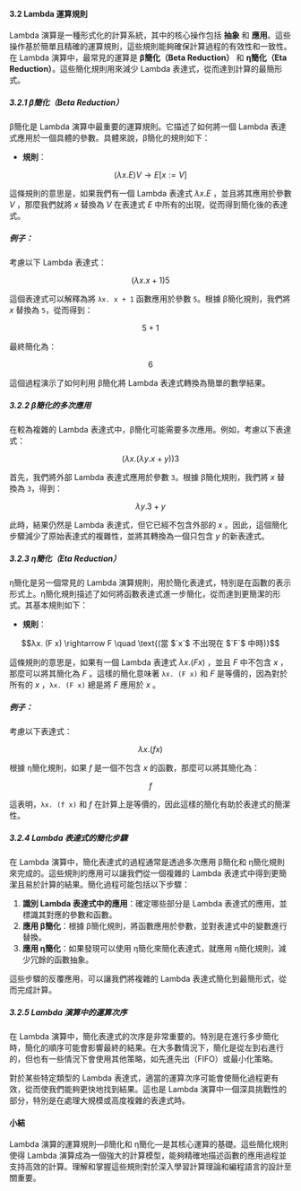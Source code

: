 #### **3.2 Lambda 運算規則**

Lambda 演算是一種形式化的計算系統，其中的核心操作包括 **抽象** 和 **應用**。這些操作基於簡單且精確的運算規則，這些規則能夠確保計算過程的有效性和一致性。在 Lambda 演算中，最常見的運算是 **β簡化（Beta Reduction）** 和 **η簡化（Eta Reduction）**。這些簡化規則用來減少 Lambda 表達式，從而達到計算的最簡形式。

##### **3.2.1 β簡化（Beta Reduction）**

β簡化是 Lambda 演算中最重要的運算規則。它描述了如何將一個 Lambda 表達式應用於一個具體的參數。具體來說，β簡化的規則如下：

- **規則**：  
  
```math
(λx. E) V \rightarrow E[x := V]
```

  這條規則的意思是，如果我們有一個 Lambda 表達式  $`λx. E`$ ，並且將其應用於參數  $`V`$ ，那麼我們就將  $`x`$  替換為  $`V`$  在表達式  $`E`$  中所有的出現，從而得到簡化後的表達式。

##### **例子**：
考慮以下 Lambda 表達式：


```math
(λx. x + 1) 5
```


這個表達式可以解釋為將 `λx. x + 1` 函數應用於參數 `5`。根據 β簡化規則，我們將  $`x`$  替換為 `5`，從而得到：


```math
5 + 1
```


最終簡化為：


```math
6
```


這個過程演示了如何利用 β簡化將 Lambda 表達式轉換為簡單的數學結果。

##### **3.2.2 β簡化的多次應用**

在較為複雜的 Lambda 表達式中，β簡化可能需要多次應用。例如，考慮以下表達式：


```math
(λx. (λy. x + y)) 3
```


首先，我們將外部 Lambda 表達式應用於參數 `3`。根據 β簡化規則，我們將  $`x`$  替換為 `3`，得到：


```math
λy. 3 + y
```


此時，結果仍然是 Lambda 表達式，但它已經不包含外部的  $`x`$ 。因此，這個簡化步驟減少了原始表達式的複雜性，並將其轉換為一個只包含  $`y`$  的新表達式。

##### **3.2.3 η簡化（Eta Reduction）**

η簡化是另一個常見的 Lambda 演算規則，用於簡化表達式，特別是在函數的表示形式上。η簡化規則描述了如何將函數表達式進一步簡化，從而達到更簡潔的形式。其基本規則如下：

- **規則**：  
  
```math
λx. (F x) \rightarrow F \quad \text{(當  $`x`$  不出現在  $`F`$  中時)}
```

  這條規則的意思是，如果有一個 Lambda 表達式  $`λx. (F x)`$ ，並且  $`F`$  中不包含  $`x`$ ，那麼可以將其簡化為  $`F`$ 。這樣的簡化意味著 `λx. (F x)` 和  $`F`$  是等價的，因為對於所有的  $`x`$ ，`λx. (F x)` 總是將  $`F`$  應用於  $`x`$ 。

##### **例子**：
考慮以下表達式：


```math
λx. (f x)
```


根據 η簡化規則，如果  $`f`$  是一個不包含  $`x`$  的函數，那麼可以將其簡化為：


```math
f
```


這表明，`λx. (f x)` 和  $`f`$  在計算上是等價的，因此這樣的簡化有助於表達式的簡潔性。

##### **3.2.4 Lambda 表達式的簡化步驟**

在 Lambda 演算中，簡化表達式的過程通常是透過多次應用 β簡化和 η簡化規則來完成的。這些規則的應用可以讓我們從一個複雜的 Lambda 表達式中得到更簡潔且易於計算的結果。簡化過程可能包括以下步驟：

1. **識別 Lambda 表達式中的應用**：確定哪些部分是 Lambda 表達式的應用，並標識其對應的參數和函數。
2. **應用 β簡化**：根據 β簡化規則，將函數應用於參數，並對表達式中的變數進行替換。
3. **應用 η簡化**：如果發現可以使用 η簡化來簡化表達式，就應用 η簡化規則，減少冗餘的函數抽象。

這些步驟的反覆應用，可以讓我們將複雜的 Lambda 表達式簡化到最簡形式，從而完成計算。

##### **3.2.5 Lambda 演算中的運算次序**

在 Lambda 演算中，簡化表達式的次序是非常重要的。特別是在進行多步簡化時，簡化的順序可能會影響最終的結果。在大多數情況下，簡化是從左到右進行的，但也有一些情況下會使用其他策略，如先進先出（FIFO）或最小化策略。

對於某些特定類型的 Lambda 表達式，適當的運算次序可能會使簡化過程更有效，從而使我們能夠更快地找到結果。這也是 Lambda 演算中一個深具挑戰性的部分，特別是在處理大規模或高度複雜的表達式時。

#### **小結**

Lambda 演算的運算規則—β簡化和 η簡化—是其核心運算的基礎。這些簡化規則使得 Lambda 演算成為一個強大的計算模型，能夠精確地描述函數的應用過程並支持高效的計算。理解和掌握這些規則對於深入學習計算理論和編程語言的設計至關重要。